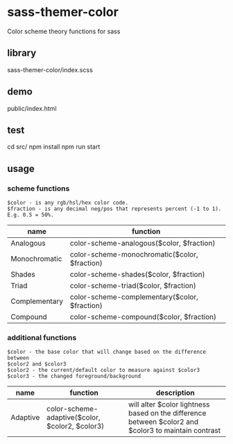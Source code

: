 # sass-themer-color

Color scheme theory functions for sass

## library

sass-themer-color/index.scss

## demo

public/index.html

## test
cd src/
npm install
npm run start

## usage

### scheme functions

```
$color - is any rgb/hsl/hex color code.
$fraction - is any decimal neg/pos that represents percent (-1 to 1). E.g. 0.5 = 50%.
```

|name|function|
|----|--------|
| Analogous | color-scheme-analogous($color, $fraction) |
| Monochromatic | color-scheme-monochromatic($color, $fraction) |
| Shades | color-scheme-shades($color, $fraction) |
| Triad | color-scheme-triad($color, $fraction) |
| Complementary | color-scheme-complementary($color, $fraction) |
| Compound | color-scheme-compound($color, $fraction) |


### additional functions

```
$color - the base color that will change based on the difference between
$color2 and $color3
$color2 - the current/default color to measure against $color3
$color3 - the changed foreground/background
```


|name|function|description|
|----|--------|-----------|
| Adaptive | color-scheme-adaptive($color, $color2, $color3) | will alter $color lightness based on the difference between $color2 and $color3 to maintain contrast |
